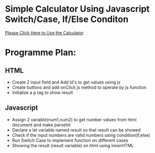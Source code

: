# Simple Calculator Using Javascript Switch/Case, If/Else Conditon

[Please Click Here to Use the Calculator](https://ahmed-calculator-2024.netlify.app)

# Programme Plan: 

## HTML
* Create 2 input field and Add Id's to get values using js
* Create buttons and add onClick js method to operate by js function
* Initialize a p tag to show result

## Javascript
* Assign 2 variable(num1,num2) to get number values from html document and make parseInt
* Declare a let variable named result so that result can be showed
* Check if the input numbers are valid numbers using condition(if,else)
* Run Switch Case to implement function on different cases 
* Showing the result (result variable) on html using innerHTML


